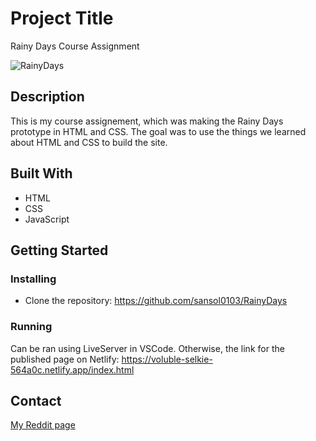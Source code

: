 # Project Title

Rainy Days Course Assignment

![RainyDays](https://github.com/sansol0103/RainyDays/assets/111610223/d0bcacc2-e78f-4621-9371-97bf2f2039a8)

## Description

This is my course assignement, which was making the Rainy Days prototype in HTML and CSS. The goal was to use the things we learned about HTML and CSS to build the site.

## Built With

- HTML
- CSS
- JavaScript

## Getting Started

### Installing

- Clone the repository: https://github.com/sansol0103/RainyDays

### Running

Can be ran using LiveServer in VSCode. Otherwise, the link for the published page on Netlify: https://voluble-selkie-564a0c.netlify.app/index.html

## Contact

[My Reddit page](https://www.reddit.com/user/ssolberg01)
